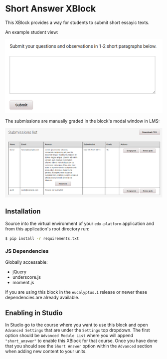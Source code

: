 # Short Answer XBlock

This XBlock provides a way for students to submit short essayic texts.

An example student view:

![Student view](images/student_view.png)

The submissions are manually graded in the block's modal window in LMS:

![Grading modal](images/grading_modal.png)

## Installation

Source into the virtual environment of your `edx-platform` application and from
this application's root directory run:

```bash
$ pip install -r requirements.txt
```

### JS Dependencies

Globally accessable:
* jQuery
* underscore.js
* moment.js

If you are using this block in the `eucalyptus.1` release or newer these
dependencies are already available.

## Enabling in Studio

In Studio go to the course where you want to use this block and open `Advanced
Settings` that are under the `Settings` top dropdown. The first option should be
`Advanced Module List` where you will append `"short_answer"` to enable this
XBlock for that course.
Once you have done that you should see the `Short Answer` option within the
`Advanced` section when adding new content to your units.
